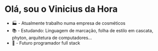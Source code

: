 # Olá, sou o Vinicius da Hora
<ul>
  <li>🏭 - Atualmente trabalho numa empresa de cosméticos</li>
  <li>📚 - Estudando: Linguagem de marcação, folha de estilo em cascata, phyton, arquitetura de computadores...</li>
  <li>🤵 - Futuro programador full stack</li>
</ul>
